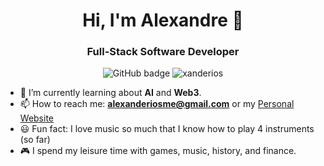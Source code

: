 <h1 align="center">Hi, I'm Alexandre 👋</h1>
<h3 align="center">Full-Stack Software Developer</h3>

<p align="center">
  <span>
    <img src="https://img.shields.io/github/followers/xanderios?label=Followers&logo=GitHub&style=for-the-badge" alt="GitHub badge" />
  </span>
  <span href=""><img src="https://komarev.com/ghpvc/?username=xanderios" alt="xanderios" /></span>
</p>

- 🌱 I’m currently learning about **AI** and **Web3**.
- 📫 How to reach me: **alexanderiosme@gmail.com** or my [Personal Website](https://xanderios.vercel.app)
- 😃 Fun fact: I love music so much that I know how to play 4 instruments (so far)
- 🎮 I spend my leisure time with games, music, history, and finance.
